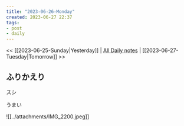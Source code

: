 ```yaml
---
title: "2023-06-26-Monday"
created: 2023-06-27 22:37
tags:
- post
- daily
---
```


<< [[2023-06-25-Sunday|Yesterday]] | [All Daily notes](/tags/daily) | [[2023-06-27-Tuesday|Tomorrow]] >>



## ふりかえり

スシ

うまい

![[../attachments/IMG_2200.jpeg]]